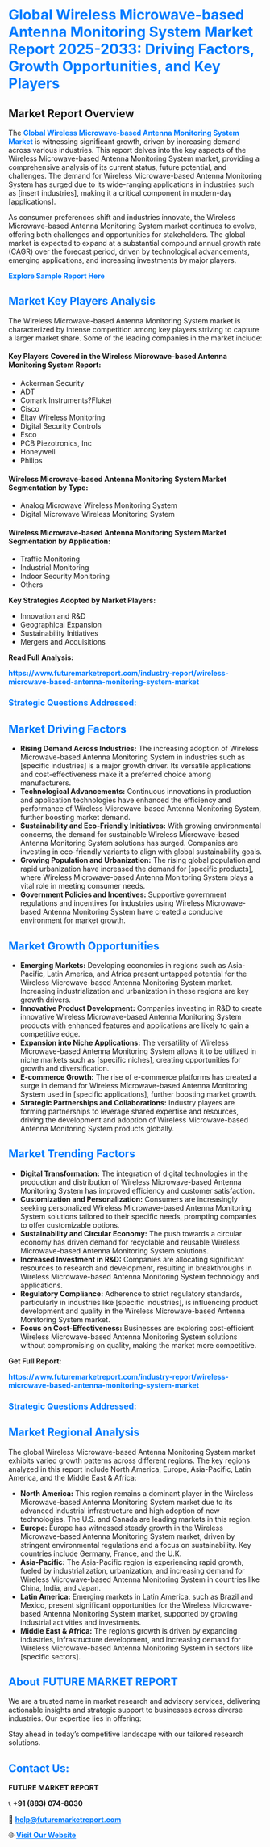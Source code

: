 <h1 style="color: #007BFF;">Global Wireless Microwave-based Antenna Monitoring System Market Report 2025-2033: Driving Factors, Growth Opportunities, and Key Players</h1>

<section id="overview">
<h2>Market Report Overview</h2>
<p>The <a href="https://www.futuremarketreport.com/industry-report/wireless-microwave-based-antenna-monitoring-system-market" style="color: #007BFF; text-decoration: none;"><strong>Global Wireless Microwave-based Antenna Monitoring System Market</strong></a> is witnessing significant growth, driven by increasing demand across various industries. This report delves into the key aspects of the Wireless Microwave-based Antenna Monitoring System market, providing a comprehensive analysis of its current status, future potential, and challenges. The demand for Wireless Microwave-based Antenna Monitoring System has surged due to its wide-ranging applications in industries such as [insert industries], making it a critical component in modern-day [applications].</p>
<p>As consumer preferences shift and industries innovate, the Wireless Microwave-based Antenna Monitoring System market continues to evolve, offering both challenges and opportunities for stakeholders. The global market is expected to expand at a substantial compound annual growth rate (CAGR) over the forecast period, driven by technological advancements, emerging applications, and increasing investments by major players.</p>
</section>

<section id="overview">
<p><a href="https://www.futuremarketreport.com/request-sample/reportId=59398" style="color: #007BFF; text-decoration: none;"><strong>Explore Sample Report Here</strong></a></p>
</section>

<section id="key-players">
<h2 style="color: #007BFF;">Market Key Players Analysis</h2>
<p>The Wireless Microwave-based Antenna Monitoring System market is characterized by intense competition among key players striving to capture a larger market share. Some of the leading companies in the market include:</p>
<h4>Key Players Covered in the Wireless Microwave-based Antenna Monitoring System Report:</h4>
<ul><li>Ackerman Security</li><li>ADT</li><li>Comark Instruments?Fluke)</li><li>Cisco</li><li>Eltav Wireless Monitoring</li><li>Digital Security Controls</li><li>Esco</li><li>PCB Piezotronics, Inc</li><li>Honeywell</li><li>Philips</li></ul>
<h4>Wireless Microwave-based Antenna Monitoring System Market Segmentation by Type:</h4>
<ul><li>Analog Microwave Wireless Monitoring System</li><li>Digital Microwave Wireless Monitoring System</li></ul>

<h4>Wireless Microwave-based Antenna Monitoring System Market Segmentation by Application:</h4>
<ul><li>Traffic Monitoring</li><li>Industrial Monitoring</li><li>Indoor Security Monitoring</li><li>Others</li></ul>
<p><strong>Key Strategies Adopted by Market Players:</strong></p>
<ul>
<li>Innovation and R&D</li>
<li>Geographical Expansion</li>
<li>Sustainability Initiatives</li>
<li>Mergers and Acquisitions</li>
</ul>
</section>

<section>
<p><strong>Read Full Analysis: </strong></p><a href="https://www.futuremarketreport.com/industry-report/wireless-microwave-based-antenna-monitoring-system-market" style="color: #007BFF; text-decoration: none;"><strong>https://www.futuremarketreport.com/industry-report/wireless-microwave-based-antenna-monitoring-system-market</strong></a>
<h3 style="color: #007BFF;">Strategic Questions Addressed:</h3>
</section>

<section id="driving-factors">
<h2 style="color: #007BFF;">Market Driving Factors</h2>
<ul>
<li><strong>Rising Demand Across Industries:</strong> The increasing adoption of Wireless Microwave-based Antenna Monitoring System in industries such as [specific industries] is a major growth driver. Its versatile applications and cost-effectiveness make it a preferred choice among manufacturers.</li>
<li><strong>Technological Advancements:</strong> Continuous innovations in production and application technologies have enhanced the efficiency and performance of Wireless Microwave-based Antenna Monitoring System, further boosting market demand.</li>
<li><strong>Sustainability and Eco-Friendly Initiatives:</strong> With growing environmental concerns, the demand for sustainable Wireless Microwave-based Antenna Monitoring System solutions has surged. Companies are investing in eco-friendly variants to align with global sustainability goals.</li>
<li><strong>Growing Population and Urbanization:</strong> The rising global population and rapid urbanization have increased the demand for [specific products], where Wireless Microwave-based Antenna Monitoring System plays a vital role in meeting consumer needs.</li>
<li><strong>Government Policies and Incentives:</strong> Supportive government regulations and incentives for industries using Wireless Microwave-based Antenna Monitoring System have created a conducive environment for market growth.</li>
</ul>
</section>

<section id="growth-opportunities">
<h2 style="color: #007BFF;">Market Growth Opportunities</h2>
<ul>
<li><strong>Emerging Markets:</strong> Developing economies in regions such as Asia-Pacific, Latin America, and Africa present untapped potential for the Wireless Microwave-based Antenna Monitoring System market. Increasing industrialization and urbanization in these regions are key growth drivers.</li>
<li><strong>Innovative Product Development:</strong> Companies investing in R&D to create innovative Wireless Microwave-based Antenna Monitoring System products with enhanced features and applications are likely to gain a competitive edge.</li>
<li><strong>Expansion into Niche Applications:</strong> The versatility of Wireless Microwave-based Antenna Monitoring System allows it to be utilized in niche markets such as [specific niches], creating opportunities for growth and diversification.</li>
<li><strong>E-commerce Growth:</strong> The rise of e-commerce platforms has created a surge in demand for Wireless Microwave-based Antenna Monitoring System used in [specific applications], further boosting market growth.</li>
<li><strong>Strategic Partnerships and Collaborations:</strong> Industry players are forming partnerships to leverage shared expertise and resources, driving the development and adoption of Wireless Microwave-based Antenna Monitoring System products globally.</li>
</ul>
</section>

<section id="trending-factors">
<h2 style="color: #007BFF;">Market Trending Factors</h2>
<ul>
<li><strong>Digital Transformation:</strong> The integration of digital technologies in the production and distribution of Wireless Microwave-based Antenna Monitoring System has improved efficiency and customer satisfaction.</li>
<li><strong>Customization and Personalization:</strong> Consumers are increasingly seeking personalized Wireless Microwave-based Antenna Monitoring System solutions tailored to their specific needs, prompting companies to offer customizable options.</li>
<li><strong>Sustainability and Circular Economy:</strong> The push towards a circular economy has driven demand for recyclable and reusable Wireless Microwave-based Antenna Monitoring System solutions.</li>
<li><strong>Increased Investment in R&D:</strong> Companies are allocating significant resources to research and development, resulting in breakthroughs in Wireless Microwave-based Antenna Monitoring System technology and applications.</li>
<li><strong>Regulatory Compliance:</strong> Adherence to strict regulatory standards, particularly in industries like [specific industries], is influencing product development and quality in the Wireless Microwave-based Antenna Monitoring System market.</li>
<li><strong>Focus on Cost-Effectiveness:</strong> Businesses are exploring cost-efficient Wireless Microwave-based Antenna Monitoring System solutions without compromising on quality, making the market more competitive.</li>
</ul>
</section>

<section>
<p><strong>Get Full Report: </strong></p><a href="https://www.futuremarketreport.com/industry-report/wireless-microwave-based-antenna-monitoring-system-market" style="color: #007BFF; text-decoration: none;"><strong>https://www.futuremarketreport.com/industry-report/wireless-microwave-based-antenna-monitoring-system-market</strong></a>
<h3 style="color: #007BFF;">Strategic Questions Addressed:</h3>
</section>


<section id="regional-analysis">
<h2 style="color: #007BFF;">Market Regional Analysis</h2>
<p>The global Wireless Microwave-based Antenna Monitoring System market exhibits varied growth patterns across different regions. The key regions analyzed in this report include North America, Europe, Asia-Pacific, Latin America, and the Middle East & Africa:</p>
<ul>
<li><strong>North America:</strong> This region remains a dominant player in the Wireless Microwave-based Antenna Monitoring System market due to its advanced industrial infrastructure and high adoption of new technologies. The U.S. and Canada are leading markets in this region.</li>
<li><strong>Europe:</strong> Europe has witnessed steady growth in the Wireless Microwave-based Antenna Monitoring System market, driven by stringent environmental regulations and a focus on sustainability. Key countries include Germany, France, and the U.K.</li>
<li><strong>Asia-Pacific:</strong> The Asia-Pacific region is experiencing rapid growth, fueled by industrialization, urbanization, and increasing demand for Wireless Microwave-based Antenna Monitoring System in countries like China, India, and Japan.</li>
<li><strong>Latin America:</strong> Emerging markets in Latin America, such as Brazil and Mexico, present significant opportunities for the Wireless Microwave-based Antenna Monitoring System market, supported by growing industrial activities and investments.</li>
<li><strong>Middle East & Africa:</strong> The region’s growth is driven by expanding industries, infrastructure development, and increasing demand for Wireless Microwave-based Antenna Monitoring System in sectors like [specific sectors].</li>
</ul>
</section>

<footer>
<h2 style="color: #007BFF;">About FUTURE MARKET REPORT</h2>
<p>We are a trusted name in market research and advisory services, delivering actionable insights and strategic support to businesses across diverse industries. Our expertise lies in offering:</p>

<p>Stay ahead in today’s competitive landscape with our tailored research solutions.</p>

<h2 style="color: #007BFF;">Contact Us:</h2>
<p><strong>FUTURE MARKET REPORT</strong></p>
<p>📞 <strong>+91 (883) 074-8030</strong></p>
<p>📧 <strong><a href="mailto:help@futuremarketreport.com" style="color: #007BFF;">help@futuremarketreport.com</a></strong></p>
<p>🌐 <strong><a href="https://www.futuremarketreport.com/" style="color: #007BFF;">Visit Our Website</a></strong></p>
</footer>